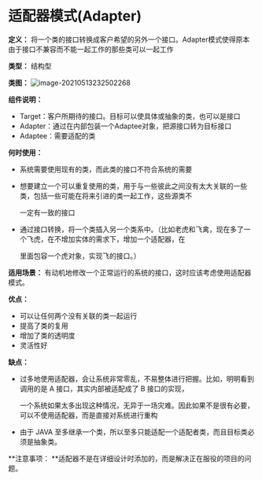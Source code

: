 # 适配器模式(Adapter)

**定义：** 将一个类的接口转换成客户希望的另外一个接口。Adapter模式使得原本由于接口不兼容而不能一起工作的那些类可以一起工作

**类型：** 结构型

**类图：** ![image-20210513232502268](https://picgo-starry.oss-cn-beijing.aliyuncs.com/img/DesignPatter/Adapter.png)

**组件说明：** 

- Target：客户所期待的接口。目标可以使具体或抽象的类，也可以是接口
- Adapter：通过在内部包装一个Adaptee对象，把源接口转为目标接口
- Adaptee：需要适配的类

**何时使用：** 

- 系统需要使用现有的类，而此类的接口不符合系统的需要

- 想要建立一个可以重复使用的类，用于与一些彼此之间没有太大关联的一些类，包括一些可能在将来引进的类一起工作，这些源类不

  一定有一致的接口

- 通过接口转换，将一个类插入另一个类系中。（比如老虎和飞禽，现在多了一个飞虎，在不增加实体的需求下，增加一个适配器，在

  里面包容一个虎对象，实现飞的接口。）

**适用场景：** 有动机地修改一个正常运行的系统的接口，这时应该考虑使用适配器模式。

**优点：**

- 可以让任何两个没有关联的类一起运行
- 提高了类的复用
- 增加了类的透明度
- 灵活性好

**缺点：** 

- 过多地使用适配器，会让系统非常零乱，不易整体进行把握。比如，明明看到调用的是 A 接口，其实内部被适配成了 B 接口的实现，

  一个系统如果太多出现这种情况，无异于一场灾难。因此如果不是很有必要，可以不使用适配器，而是直接对系统进行重构

- 由于 JAVA 至多继承一个类，所以至多只能适配一个适配者类，而且目标类必须是抽象类。

**注意事项： **适配器不是在详细设计时添加的，而是解决正在服役的项目的问题。
